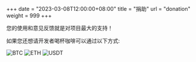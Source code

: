 +++
date = "2023-03-08T12:00:00+08:00"
title = "捐助"
url = "donation"
weight = 999
+++

您的使用和意见反馈就是对项目最大的支持！

如果您还想请开发者喝杯咖啡可以通过以下方式:

![BTC](/img/btc.png) 
![ETH](/img/eth.png)
![USDT](/img/usdt.png)
